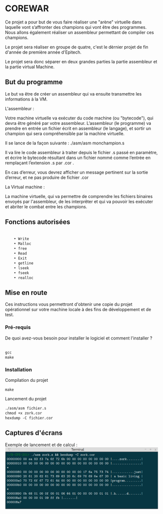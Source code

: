 # COREWAR

Ce projet a pour but de vous faire réaliser une "arène" virtuelle dans laquelle vont s’affronter des champions qui vont être des programmes. Nous allons également réaliser un assembleur permettant de compiler ces champions.

Le projet sera réaliser en groupe de quatre, c'est le dèrnier projet de fin d'année de première année d'Epitech.

Le projet sera donc séparer en deux grandes parties la partie assembleur et la partie virtual Machine.



## But du programme

Le but va être de créer un assembleur qui va ensuite transmettre les informations à la VM.

L'assembleur :

Votre machine virtuelle va exécuter du code machine (ou "bytecode"), qui devra être généré par votre assembleur. L’assembleur (le programme) va prendre en entrée un fichier écrit en assembleur (le langage), et sortir un champion qui sera compréhensible par la machine virtuelle.

Il se lance de la façon suivante : ./asm/asm monchampion.s

Il va lire le code assembleur à traiter depuis le fichier .s passé en paramètre, et écrire le bytecode résultant dans un fichier nommé comme l’entrée en remplaçant l’extension .s par .cor .

En cas d’erreur, vous devrez afficher un message pertinent sur la sortie d’erreur, et ne pas produire de fichier .cor

La Virtual machine :	

La machine virtuelle, qui va permettre de comprendre les fichiers binaires envoyés par l'assembleur, de les interprêter et qui va pouvoir les exécuter et abriter le combat entre les champions.



## Fonctions autorisées

```

	• Write 
	• Malloc
	• free
	• Read 
	• Exit
	• getline
	• lseek
	• fseek
	• realloc
```

## Mise en route

Ces instructions vous permettront d'obtenir une copie du projet opérationnel sur votre machine locale à des fins de développement et de test.

### Pré-requis

De quoi avez-vous besoin pour installer le logiciel et comment l'installer ?

```

gcc
make

```

### Installation

Compilation du projet

```
make
```

Lancement du projet

```
./asm/asm fichier.s	
chmod +x zork.cor
hexdump -C fichier.cor
```

## Captures d'écrans

Exemple de lancement et de calcul :
![Screenshot](screenshots/screen.png)





